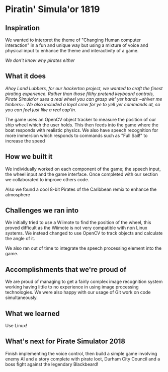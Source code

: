 # Piratin' Simula'or 1819

## Inspiration

We wanted to interpret the theme of "Changing Human computer interaction" in a fun and unique way but using a mixture of voice and physical input to enhance the theme and interactivity of a game. 

_We don't know why pirates either_

## What it does

 _Ahoy Land Lubbers, for our hackerton project, we wanted to craft the finest pirating experience. Rather than those filthy pretend keyboard controls, Pirate Simula'or uses a real wheel you can grasp wit' yer hands ~shiver me timbers~. We also included a loyal crew for ye to yell yer commands at, so you can feel just like a real cap'in._

The game uses an OpenCV object tracker to measure the position of our ship wheel which the user holds. This then feeds into the game where the boat responds with realistic physics. We also have speech recognition for more immersion which responds to commands such as "Full Sail!" to increase the speed 

## How we built it

We individually worked on each component of the game; the speech input, the wheel input and the game interface. Once completed with our section we collaborated to improve others code.

Also we found a cool 8-bit Pirates of the Caribbean remix to enhance the atmosphere

## Challenges we ran into

We initially tried to use a Wiimote to find the position of the wheel, this proved difficult as the Wiimote is not very compatible with non Linux systems. We instead changed to use OpenCV to track objects and calculate the angle of it.

We also ran out of time to integrate the speech processing element into the game. 

## Accomplishments that we're proud of

We are proud of managing to get a fairly complex image recognition system working having little to no experience in using image processing technologies. We were also happy with our usage of Git work on code simultaneously.  

## What we learned

Use Linux! 

## What's next for Pirate Simulator 2018

Finish implementing the voice control, then build a simple game involving enemy AI and a story complete with pirate loot, Durham City Council and a boss fight against the legendary Blackbeard!
